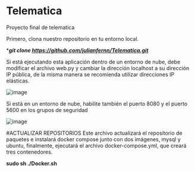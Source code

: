 # Telematica
Proyecto final de telematica

Primero, clona nuestro repositorio en tu entorno local.

****git clone https://github.com/julianfernn/Telematica.git***

Si está ejecutando esta aplicación dentro de un entorno de nube, debe modificar el archivo web.py y cambiar la dirección localhost a su dirección IP pública, de la misma manera se recomienda utilizar direcciones IP elásticas.

![image](https://github.com/julianfernn/Telematica/assets/133823825/732eb32a-4386-47b0-a826-136d424ca221)


Si está en un entorno de nube, habilite también el puerto 8080 y el puerto 5600 en los grupos de seguridad

![image](https://github.com/julianfernn/Telematica/assets/133823825/396870e5-7397-426b-8a24-e142635ef134)

#ACTUALIZAR REPOSITORIOS
Este archivo actualizará el repositorio de paquetes e instalará docker compose junto con dos imágenes, mysql y ubuntu, finalmente, ejecutará el archivo docker-compose.yml, que creará tres contenedores.

 ****sudo sh ./Docker.sh****

 
